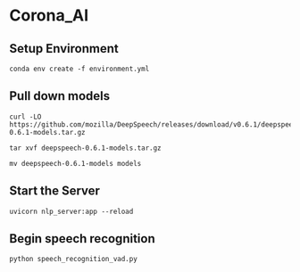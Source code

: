 # Corona_AI

## Setup Environment

```
conda env create -f environment.yml
```

## Pull down models

```
curl -LO https://github.com/mozilla/DeepSpeech/releases/download/v0.6.1/deepspeech-0.6.1-models.tar.gz

tar xvf deepspeech-0.6.1-models.tar.gz

mv deepspeech-0.6.1-models models
```

## Start the Server

```
uvicorn nlp_server:app --reload
```

## Begin speech recognition

```
python speech_recognition_vad.py
```
